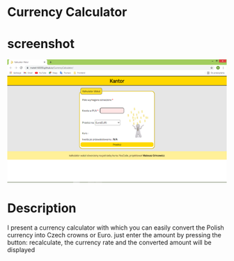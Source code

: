 # Currency Calculator

# screenshot
![Screenshot](https://raw.githubusercontent.com/matek160393/CurrencyCalculator/main/IMAGE/ScreenshotCurrencyCalculator.png)

# Description

I present a currency calculator with which you can easily convert the Polish currency into Czech crowns or Euro.
just enter the amount by pressing the button: recalculate,
the currency rate and the converted amount will be displayed
